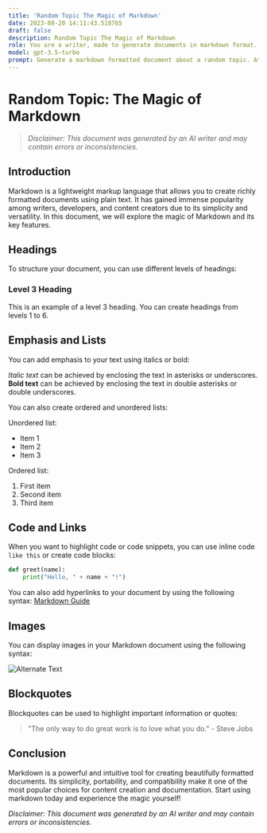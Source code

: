 ```yaml
---
title: 'Random Topic The Magic of Markdown'
date: 2023-08-20 14:11:43.518765
draft: false
description: Random Topic The Magic of Markdown
role: You are a writer, made to generate documents in markdown format. It is very important that all of the documents you generate are in valid markdown format.
model: gpt-3.5-turbo
prompt: Generate a markdown formatted document about a random topic. At the bottom, include a disclaimer explaining that the document was generated by you. The first line of the document should be the title. Make sure that the entire document is in proper markdown format, using a mix of various tags to make the document visually appealing.
---
```


# Random Topic: The Magic of Markdown

> *Disclaimer: This document was generated by an AI writer and may contain errors or inconsistencies.*

## Introduction

Markdown is a lightweight markup language that allows you to create richly formatted documents using plain text. It has gained immense popularity among writers, developers, and content creators due to its simplicity and versatility. In this document, we will explore the magic of Markdown and its key features.

## Headings

To structure your document, you can use different levels of headings:

### Level 3 Heading

This is an example of a level 3 heading. You can create headings from levels 1 to 6.

## Emphasis and Lists

You can add emphasis to your text using italics or bold:

*Italic text* can be achieved by enclosing the text in asterisks or underscores.
**Bold text** can be achieved by enclosing the text in double asterisks or double underscores.

You can also create ordered and unordered lists:

Unordered list:
- Item 1
- Item 2
- Item 3

Ordered list:
1. First item
2. Second item
3. Third item

## Code and Links

When you want to highlight code or code snippets, you can use inline code `like this` or create code blocks:

```python
def greet(name):
    print("Hello, " + name + "!")
```

You can also add hyperlinks to your document by using the following syntax: [Markdown Guide](https://www.markdownguide.org/)

## Images

You can display images in your Markdown document using the following syntax:

![Alternate Text](https://example.com/image.jpg)

## Blockquotes

Blockquotes can be used to highlight important information or quotes:

> "The only way to do great work is to love what you do." - Steve Jobs

## Conclusion

Markdown is a powerful and intuitive tool for creating beautifully formatted documents. Its simplicity, portability, and compatibility make it one of the most popular choices for content creation and documentation. Start using markdown today and experience the magic yourself!

*Disclaimer: This document was generated by an AI writer and may contain errors or inconsistencies.*